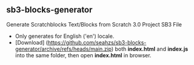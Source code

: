 ## sb3-blocks-generator
Generate Scratchblocks Text/Blocks from Scratch 3.0 Project SB3 File
- Only generates for English ('en') locale.
- [Download] (https://github.com/seahzs/sb3-blocks-generator/archive/refs/heads/main.zip) both **index.html** and **index.js** into the same folder, then open **index.html** in browser.
